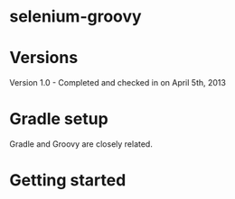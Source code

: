 selenium-groovy
===============

Versions
===============
Version 1.0 - Completed and checked in on April 5th, 2013

Gradle setup
===============
Gradle and Groovy are closely related. 


Getting started
===============

